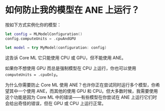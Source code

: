 # 如何防止我的模型在 ANE 上运行？

按如下方式实例化你的模型：

```swift
let config = MLModelConfiguration()
config.computeUnits = .cpuAndGPU

let model = try MyModel(configuration: config)
```

这告诉 Core ML 它只能使用 CPU 或 GPU，但不能使用 ANE。

如果你不想使用 GPU 而总是强制模型在 CPU 上运行，你也可以使用`computeUnits = .cpuOnly`。

为什么你需要防止 Core ML 使用 ANE？也许你正在尝试同时运行多个模型，你希望其中一个使用 ANE，而其他的使用 GPU 和 CPU。但大多数时候，我需要使用这个功能是因为 Core ML 中的错误——有些模型在你尝试在 ANE 上运行它们时会给出奇怪的错误，但在 GPU 或 CPU 上运行正常。
